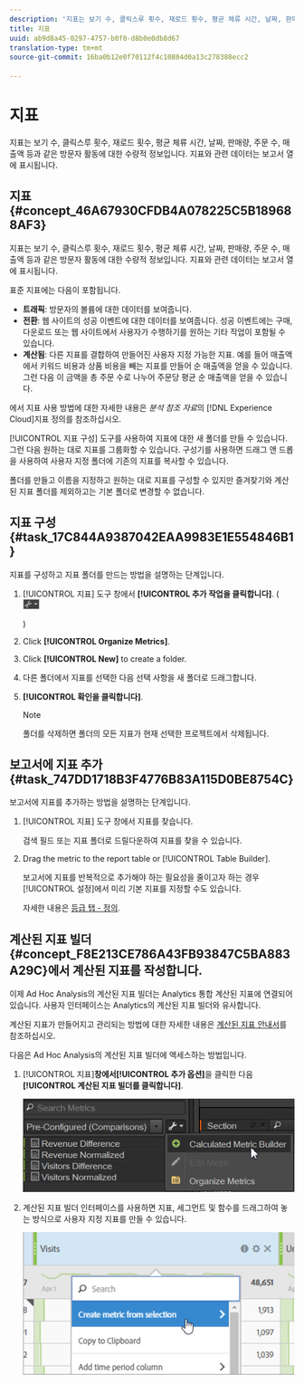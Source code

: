 ```yaml
---
description: '지표는 보기 수, 클릭스루 횟수, 재로드 횟수, 평균 체류 시간, 날짜, 판매량, 주문 수, 매출액 등과 같은 방문자 활동에 대한 수량적 정보입니다. 지표와 관련 데이터는 보고서 열에 표시됩니다. '
title: 지표
uuid: ab9d8a45-0297-4757-b0f0-d8b0e0db8d67
translation-type: tm+mt
source-git-commit: 16ba0b12e0f70112f4c10804d0a13c278388ecc2

---
```



# 지표

지표는 보기 수, 클릭스루 횟수, 재로드 횟수, 평균 체류 시간, 날짜, 판매량, 주문 수, 매출액 등과 같은 방문자 활동에 대한 수량적 정보입니다. 지표와 관련 데이터는 보고서 열에 표시됩니다. 

## 지표 {#concept_46A67930CFDB4A078225C5B189688AF3}

지표는 보기 수, 클릭스루 횟수, 재로드 횟수, 평균 체류 시간, 날짜, 판매량, 주문 수, 매출액 등과 같은 방문자 활동에 대한 수량적 정보입니다. 지표와 관련 데이터는 보고서 열에 표시됩니다. 

표준 지표에는 다음이 포함됩니다.

* **트래픽**: 방문자의 볼륨에 대한 데이터를 보여줍니다.
* **전환**: 웹 사이트의 성공 이벤트에 대한 데이터를 보여줍니다. 성공 이벤트에는 구매, 다운로드 또는 웹 사이트에서 사용자가 수행하기를 원하는 기타 작업이 포함될 수 있습니다.
* **계산됨**: 다른 지표를 결합하여 만들어진 사용자 지정 가능한 지표. 예를 들어 매출액에서 키워드 비용과 상품 비용을 빼는 지표를 만들어 순 매출액을 얻을 수 있습니다. 그런 다음 이 금액을 총 주문 수로 나누어 주문당 평균 순 매출액을 얻을 수 있습니다.

[](https://marketing.adobe.com/resources/help/en_US/reference/metrics.html)에서 지표 사용 방법에 대한 자세한 내용은 *분석 참조 자료*&#x200B;의 [!DNL Experience Cloud]지표 정의를 참조하십시오.

[!UICONTROL 지표 구성] 도구를 사용하여 지표에 대한 새 폴더를 만들 수 있습니다. 그런 다음 원하는 대로 지표를 그룹화할 수 있습니다. 구성기를 사용하면 드래그 앤 드롭을 사용하여 사용자 지정 폴더에 기존의 지표를 복사할 수 있습니다.

폴더를 만들고 이름을 지정하고 원하는 대로 지표를 구성할 수 있지만 즐겨찾기와 계산된 지표 폴더를 제외하고는 기본 폴더로 변경할 수 없습니다.

## 지표 구성 {#task_17C844A9387042EAA9983E1E554846B1}

지표를 구성하고 지표 폴더를 만드는 방법을 설명하는 단계입니다.

<!-- 

t_organize_metrics.xml

 -->

1. [!UICONTROL 지표] 도구 창에서 **[!UICONTROL 추가 작업을 클릭합니다]**. (  ![](assets/tools_icon.png)

   )
1. Click **[!UICONTROL Organize Metrics]**.
1. Click **[!UICONTROL New]** to create a folder.
1. 다른 폴더에서 지표를 선택한 다음 선택 사항을 새 폴더로 드래그합니다.
1. **[!UICONTROL 확인을 클릭합니다]**.

   >[!NOTE]
   >
   >폴더를 삭제하면 폴더의 모든 지표가 현재 선택한 프로젝트에서 삭제됩니다.

## 보고서에 지표 추가 {#task_747DD1718B3F4776B83A115D0BE8754C}

 보고서에 지표를 추가하는 방법을 설명하는 단계입니다.

<!-- 

t_add_metrics_dsc.xml

 -->

1. [!UICONTROL 지표] 도구 창에서 지표를 찾습니다.

   검색 필드 또는 지표 폴더로 드릴다운하여 지표를 찾을 수 있습니다.

1. Drag the metric to the report table or [!UICONTROL Table Builder].

   보고서에 지표를 반복적으로 추가해야 하는 필요성을 줄이고자 하는 경우 [!UICONTROL 설정]에서 미리 기본 지표를 지정할 수도 있습니다.

   자세한 내용은 [등급 탭 - 정의](/help/analyze/ad-hoc-analysis/c-global-settings.md#reference_FB9BADD7E3DA42C1BB2A02A6E9D5C1CF).

## 계산된 지표 빌더{#concept_F8E213CE786A43FB93847C5BA883A29C}에서 계산된 지표를 작성합니다.

이제 Ad Hoc Analysis의 계산된 지표 빌더는 Analytics 통합 계산된 지표에 연결되어 있습니다. 사용자 인터페이스는 Analytics의 계산된 지표 빌더와 유사합니다.

<!-- 

c_calc_metric_builder.xml

 -->

계산된 지표가 만들어지고 관리되는 방법에 대한 자세한 내용은 [계산된 지표 안내서](https://marketing.adobe.com/resources/help/en_US/analytics/calcmetrics/)를 참조하십시오.

다음은 Ad Hoc Analysis의 계산된 지표 빌더에 액세스하는 방법입니다.

1. [!UICONTROL 지표]**창에서[!UICONTROL 추가 옵션]**&#x200B;을 클릭한 다음 **[!UICONTROL 계산된 지표 빌더를 클릭합니다]**.

   ![](assets/more_options_calc.png)

1. 계산된 지표 빌더 인터페이스를 사용하면 지표, 세그먼트 및 함수를 드래그하여 놓는 방식으로 사용자 지정 지표를 만들 수 있습니다.

   ![](assets/calc_metrics.png)

